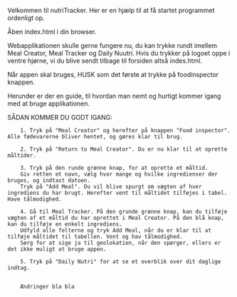 Velkommen til nutriTracker. Her er en hjælp til at få startet programmet ordenligt op. 

Åben index.html i din browser. 

Webapplikationen skulle gerne fungere nu, du kan trykke rundt imellem Meal Creator, Meal Tracker og Daily Nuutri. 
Hvis du trykker på logoet oppe i ventre hjørne, vi du blive sendt tilbage til forsiden altså indes.html. 

Når appen skal bruges, HUSK som det første at trykke på foodinspector knappen. 

Herunder er der en guide, til hvordan man nemt og hurtigt kommer igang med at bruge applikationen. 


 SÅDAN KOMMER DU GODT IGANG: 

        1. Tryk på "Meal Creator" og herefter på knappen "Food inspector". Alle fødevarerne bliver hentet, og gøres klar til brug.

        2. Tryk på "Return to Meal Creator". Du er nu klar til at oprette måltider. 

        3. Tryk på den runde grønne knap, for at oprette et måltid. 
        Giv retten et navn, vælg hvor mange og hvilke ingredienser der bruges, og indtast datoen.
        Tryk på "Add Meal". Du vil blive spurgt om vægten af hver ingrediens du har brugt. Herefter vent til måltidet tilføjes i tabel. Have tålmodighed.  
        
        4. Gå til Meal Tracker. På den grunde grønne knap, kan du tilføje vægten af et måltid du har oprettet i Meal Creator. På den blå knap, kan du tilføje en enkelt ingrediens.
        Udfyld alle felterne og tryk Add Meal, når du er klar til at tilføje måltidet til tabellen. Vent og hav tålmodighed. 
        Sørg for at sige ja til geolokation, når den spørger, ellers er det ikke muligt at bruge appen. 

        5. Tryk på "Daily Nutri" for at se et overblik over dit daglige indtag. 


        Ændringer bla bla 